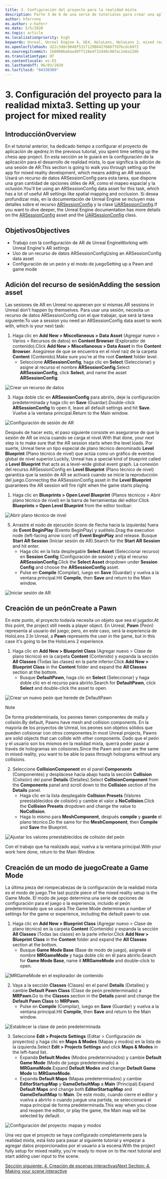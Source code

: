 ```yaml
---
title: 3. Configuración del proyecto para la realidad mixta
description: Parte 3 de 6 de una serie de tutoriales para crear una aplicación de ajedrez sencilla con Unreal Engine 4 y el complemento UX Tools de Mixed Reality Toolkit
author: hferrone
ms.author: v-haferr
ms.date: 5/5/2020
ms.topic: article
ms.localizationpriority: high
keywords: Unreal, Unreal Engine 4, UE4, HoloLens, HoloLens 2, mixed reality, tutorial, getting started, mrtk, uxt, UX Tools, documentation
ms.openlocfilehash: d22c3d8c9048f53171298642768877d7bcdcb972
ms.sourcegitcommit: 1b8090ba6aed9ff128e4f32d40c96fac2e6a220b
ms.translationtype: HT
ms.contentlocale: es-ES
ms.lasthandoff: 06/03/2020
ms.locfileid: "84330309"
---
```

# <a name="3-setting-up-your-project-for-mixed-reality"></a><span data-ttu-id="5c653-104">3. Configuración del proyecto para la realidad mixta</span><span class="sxs-lookup"><span data-stu-id="5c653-104">3. Setting up your project for mixed reality</span></span>

## <a name="overview"></a><span data-ttu-id="5c653-105">Introducción</span><span class="sxs-lookup"><span data-stu-id="5c653-105">Overview</span></span>

<span data-ttu-id="5c653-106">En el tutorial anterior, ha dedicado tiempo a configurar el proyecto de aplicación de ajedrez.</span><span class="sxs-lookup"><span data-stu-id="5c653-106">In the previous tutorial, you spent time setting up the chess app project.</span></span> <span data-ttu-id="5c653-107">En esta sección se le guiará en la configuración de la aplicación para el desarrollo de realidad mixta, lo que significa la adición de una sesión de AR.</span><span class="sxs-lookup"><span data-stu-id="5c653-107">This section is going to walk you through setting up the app for mixed reality development, which means adding an AR session.</span></span> <span data-ttu-id="5c653-108">Usará un recurso de datos ARSessionConfig para esta tarea, que dispone una gran cantidad de opciones útiles de AR, como el mapeo espacial y la oclusión.</span><span class="sxs-lookup"><span data-stu-id="5c653-108">You'll be using an ARSessionConfig data asset for this task, which has a lot of useful AR settings like spatial mapping and occlusion.</span></span> <span data-ttu-id="5c653-109">Si desea profundizar más, en la documentación de Unreal Engine se incluyen más detalles sobre el recurso [ARSessionConfig](https://docs.unrealengine.com/en-US/PythonAPI/class/ARSessionConfig.html) y la clase [UARSessionConfig](https://docs.unrealengine.com/en-US/API/Runtime/AugmentedReality/UARSessionConfig/index.html).</span><span class="sxs-lookup"><span data-stu-id="5c653-109">If you want to dive deeper, the Unreal Engine documentation has more details on the [ARSessionConfig](https://docs.unrealengine.com/en-US/PythonAPI/class/ARSessionConfig.html) asset and the [UARSessionConfig](https://docs.unrealengine.com/en-US/API/Runtime/AugmentedReality/UARSessionConfig/index.html) class.</span></span>

## <a name="objectives"></a><span data-ttu-id="5c653-110">Objetivos</span><span class="sxs-lookup"><span data-stu-id="5c653-110">Objectives</span></span>
* <span data-ttu-id="5c653-111">Trabajo con la configuración de AR de Unreal Engine</span><span class="sxs-lookup"><span data-stu-id="5c653-111">Working with Unreal Engine's AR settings</span></span> 
* <span data-ttu-id="5c653-112">Uso de un recurso de datos ARSessionConfig</span><span class="sxs-lookup"><span data-stu-id="5c653-112">Using an ARSessionConfig data asset</span></span>
* <span data-ttu-id="5c653-113">Configuración de un peón y el modo de juego</span><span class="sxs-lookup"><span data-stu-id="5c653-113">Setting up a Pawn and game mode</span></span>

## <a name="adding-the-session-asset"></a><span data-ttu-id="5c653-114">Adición del recurso de sesión</span><span class="sxs-lookup"><span data-stu-id="5c653-114">Adding the session asset</span></span>
<span data-ttu-id="5c653-115">Las sesiones de AR en Unreal no aparecen por sí mismas.</span><span class="sxs-lookup"><span data-stu-id="5c653-115">AR sessions in Unreal don't happen by themselves.</span></span> <span data-ttu-id="5c653-116">Para usar una sesión, necesita un recurso de datos ARSessionConfig con el que trabajar, que será la tarea siguiente:</span><span class="sxs-lookup"><span data-stu-id="5c653-116">To use a session you need an ARSessionConfig data asset to work with, which is your next task:</span></span>

1. <span data-ttu-id="5c653-117">Haga clic en **Add New > Miscellaneous > Data Asset** (Agregar nuevo > Varios > Recursos de datos) en **Content Browser** (Explorador de contenido).</span><span class="sxs-lookup"><span data-stu-id="5c653-117">Click **Add New > Miscellaneous > Data Asset** in the **Content Browser**.</span></span> <span data-ttu-id="5c653-118">Asegúrese de que se encuentra en el nivel raíz de la carpeta **Content** (Contenido).</span><span class="sxs-lookup"><span data-stu-id="5c653-118">Make sure you're at the root **Content** folder level.</span></span> 
    * <span data-ttu-id="5c653-119">Seleccione **ARSessionConfig**, haga clic en **Select** (Seleccionar) y asigne al recurso el nombre **ARSessionConfig**.</span><span class="sxs-lookup"><span data-stu-id="5c653-119">Select **ARSessionConfig**, click **Select**, and name the asset **ARSessionConfig**.</span></span>

![Crear un recurso de datos](images/unreal-uxt/3-createasset.PNG)

3. <span data-ttu-id="5c653-121">Haga doble clic en **ARSessionConfig** para abrirlo, deje la configuración predeterminada y haga clic en **Save** (Guardar).</span><span class="sxs-lookup"><span data-stu-id="5c653-121">Double-click **ARSessionConfig** to open it, leave all default settings and hit **Save**.</span></span> <span data-ttu-id="5c653-122">Vuelve a la ventana principal.</span><span class="sxs-lookup"><span data-stu-id="5c653-122">Return to the Main window.</span></span> 

![Configuración de sesión de AR](images/unreal-uxt/3-arsessionconfig.PNG)

<span data-ttu-id="5c653-124">Después de hacer esto, el paso siguiente consiste en asegurarse de que la sesión de AR se inicia cuando se carga el nivel.</span><span class="sxs-lookup"><span data-stu-id="5c653-124">With that done, your next step is to make sure that the AR session starts when the level loads.</span></span> <span data-ttu-id="5c653-125">Por suerte, Unreal tiene un tipo especial de plano técnico denominado **Level Blueprint** (Plano técnico de nivel) que actúa como un gráfico de eventos global de nivel superior.</span><span class="sxs-lookup"><span data-stu-id="5c653-125">Luckily, Unreal has a special kind of blueprint called a **Level Blueprint** that acts as a level-wide global event graph.</span></span> <span data-ttu-id="5c653-126">La conexión del recurso ARSessionConfig en **Level Blueprint** (Plano técnico de nivel) garantiza que la sesión de AR se activará cuando se inicie la reproducción del juego.</span><span class="sxs-lookup"><span data-stu-id="5c653-126">Connecting the ARSessionConfig asset in the **Level Blueprint** guarantees the AR session will fire right when the game starts playing.</span></span>

1. <span data-ttu-id="5c653-127">Haga clic en **Blueprints > Open Level Blueprint** (Planos técnicos > Abrir plano técnico de nivel) en la barra de herramientas del editor:</span><span class="sxs-lookup"><span data-stu-id="5c653-127">Click **Blueprints > Open Level Blueprint** from the editor toolbar:</span></span> 

![Abrir plano técnico de nivel](images/unreal-uxt/3-level-blueprint.PNG)

5. <span data-ttu-id="5c653-129">Arrastre el nodo de ejecución (icono de flecha hacia la izquierda) fuera de **Event BeginPlay** (Evento BeginPlay) y suéltelo.</span><span class="sxs-lookup"><span data-stu-id="5c653-129">Drag the execution node (left-facing arrow icon) off **Event BeginPlay** and release.</span></span> <span data-ttu-id="5c653-130">Busque **Start AR Session** (Iniciar sesión de AR).</span><span class="sxs-lookup"><span data-stu-id="5c653-130">Search for the **Start AR Session** and hit enter.</span></span>  
    * <span data-ttu-id="5c653-131">Haga clic en la lista desplegable **Select Asset** (Seleccionar recurso) en **Session Config** (Configuración de sesión) y elija el recurso **ARSessionConfig**.</span><span class="sxs-lookup"><span data-stu-id="5c653-131">Click the **Select Asset** dropdown under **Session Config** and choose the **ARSessionConfig** asset.</span></span> 
    * <span data-ttu-id="5c653-132">Pulse en **Compile** (Compilar), luego en **Save** (Guardar) y vuelva a la ventana principal.</span><span class="sxs-lookup"><span data-stu-id="5c653-132">Hit **Compile**, then **Save** and return to the Main window.</span></span>

![Iniciar sesión de AR](images/unreal-uxt/3-start-ar-session.PNG)

## <a name="create-a-pawn"></a><span data-ttu-id="5c653-134">Creación de un peón</span><span class="sxs-lookup"><span data-stu-id="5c653-134">Create a Pawn</span></span>
<span data-ttu-id="5c653-135">En este punto, el proyecto todavía necesita un objeto que sea el jugador.</span><span class="sxs-lookup"><span data-stu-id="5c653-135">At this point, the project still needs a player object.</span></span> <span data-ttu-id="5c653-136">En Unreal, **Pawn** (Peón) representa al usuario del juego; pero, en este caso, será la experiencia de HoloLens 2.</span><span class="sxs-lookup"><span data-stu-id="5c653-136">In Unreal, a **Pawn** represents the user in the game, but in this case it's going to be the HoloLens 2 experience.</span></span>

1. <span data-ttu-id="5c653-137">Haga clic en **Add New > Blueprint Class** (Agregar nuevo > Clase de plano técnico) en la carpeta **Content** (Contenido) y expanda la sección **All Classes** (Todas las clases) en la parte inferior.</span><span class="sxs-lookup"><span data-stu-id="5c653-137">Click **Add New > Blueprint Class** in the **Content** folder and expand the **All Classes** section at the bottom.</span></span> 
    * <span data-ttu-id="5c653-138">Busque **DefaultPawn**, haga clic en **Select** (Seleccionar) y haga doble clic en el recurso para abrirlo.</span><span class="sxs-lookup"><span data-stu-id="5c653-138">Search for **DefaultPawn**, click **Select** and double-click the asset to open.</span></span> 

![Crear un nuevo peón que herede de DefaultPawn](images/unreal-uxt/3-defaultpawn.PNG)

> [!NOTE]
> <span data-ttu-id="5c653-140">De forma predeterminada, los peones tienen componentes de malla y colisión.</span><span class="sxs-lookup"><span data-stu-id="5c653-140">By default, Pawns have mesh and collision components.</span></span> <span data-ttu-id="5c653-141">En la mayoría de los proyectos de Unreal, los peones son objetos sólidos que pueden colisionar con otros componentes.</span><span class="sxs-lookup"><span data-stu-id="5c653-141">In most Unreal projects, Pawns are solid objects that can collide with other components.</span></span> <span data-ttu-id="5c653-142">Dado que el peón y el usuario son los mismos en la realidad mixta, querrá poder pasar a través de hologramas sin colisiones.</span><span class="sxs-lookup"><span data-stu-id="5c653-142">Since the Pawn and user are the same in mixed reality, you want to be able to pass through holograms without any collisions.</span></span> 

2. <span data-ttu-id="5c653-143">Seleccione **CollisionComponent** en el panel **Components** (Componentes) y desplácese hacia abajo hasta la sección **Collision** (Colisión) del panel **Details** (Detalles).</span><span class="sxs-lookup"><span data-stu-id="5c653-143">Select **CollisionComponent** from the **Components** panel and scroll down to the **Collision** section of the **Details** panel.</span></span> 
    * <span data-ttu-id="5c653-144">Haga clic en la lista desplegable **Collision Presets** (Valores preestablecidos de colisión) y cambie el valor a **NoCollision**.</span><span class="sxs-lookup"><span data-stu-id="5c653-144">Click the **Collision Presets** dropdown and change the value to **NoCollision**.</span></span> 
    * <span data-ttu-id="5c653-145">Haga lo mismo para **MeshComponent**, después **compile** y **guarde** el plano técnico.</span><span class="sxs-lookup"><span data-stu-id="5c653-145">Do the same for the **MeshComponent**, then **Compile** and **Save** the Blueprint.</span></span> 

![Ajustar los valores preestablecidos de colisión del peón](images/unreal-uxt/3-nocollision.PNG)

<span data-ttu-id="5c653-147">Con el trabajo que ha realizado aquí, vuelva a la ventana principal.</span><span class="sxs-lookup"><span data-stu-id="5c653-147">With your work here done, return to the Main Window.</span></span>

## <a name="create-a-game-mode"></a><span data-ttu-id="5c653-148">Creación de un modo de juego</span><span class="sxs-lookup"><span data-stu-id="5c653-148">Create a Game Mode</span></span>
<span data-ttu-id="5c653-149">La última pieza del rompecabezas de la configuración de la realidad mixta es el modo de juego.</span><span class="sxs-lookup"><span data-stu-id="5c653-149">The last puzzle piece of the mixed reality setup is the Game Mode.</span></span> <span data-ttu-id="5c653-150">El modo de juego determina una serie de opciones de configuración para el juego o la experiencia, incluido el peón predeterminado que se usará.</span><span class="sxs-lookup"><span data-stu-id="5c653-150">The Game Mode determines a number of settings for the game or experience, including the default pawn to use.</span></span>

1.  <span data-ttu-id="5c653-151">Haga clic en **Add New > Blueprint Class** (Agregar nuevo > Clase de plano técnico) en la carpeta **Content** (Contenido) y expanda la sección **All Classes** (Todas las clases) en la parte inferior.</span><span class="sxs-lookup"><span data-stu-id="5c653-151">Click **Add New > Blueprint Class** in the **Content** folder and expand the **All Classes** section at the bottom.</span></span> 
    * <span data-ttu-id="5c653-152">Busque **Game Mode Base** (Base de modo de juego), asígnele el nombre **MRGameMode** y haga doble clic en él para abrirlo.</span><span class="sxs-lookup"><span data-stu-id="5c653-152">Search for **Game Mode Base**, name it **MRGameMode** and double-click to open.</span></span> 

![MRGameMode en el explorador de contenido](images/unreal-uxt/3-gamemode.PNG)

2.  <span data-ttu-id="5c653-154">Vaya a la sección **Classes** (Clases) en el panel **Details** (Detalles) y cambie **Default Pawn Class** (Clase de peón predeterminado) a **MRPawn**.</span><span class="sxs-lookup"><span data-stu-id="5c653-154">Go to the **Classes** section in the **Details** panel and change the **Default Pawn Class** to **MRPawn**.</span></span> 
    * <span data-ttu-id="5c653-155">Pulse en **Compile** (Compilar), luego en **Save** (Guardar) y vuelva a la ventana principal.</span><span class="sxs-lookup"><span data-stu-id="5c653-155">Hit **Compile**, then **Save** and return to the Main window.</span></span> 

![Establecer la clase de peón predeterminada](images/unreal-uxt/3-setpawn.PNG)

3.  <span data-ttu-id="5c653-157">Seleccione **Edit > Projects Settings** (Editar > Configuración de proyectos) y haga clic en **Maps & Modes** (Mapas y modos) en la lista de la izquierda.</span><span class="sxs-lookup"><span data-stu-id="5c653-157">Select **Edit > Projects Settings** and click **Maps & Modes** in the left-hand list.</span></span> 
    * <span data-ttu-id="5c653-158">Expanda **Default Modes** (Modos predeterminados) y cambie **Default Game Mode** (Modo de juego predeterminado) a **MRGameMode**.</span><span class="sxs-lookup"><span data-stu-id="5c653-158">Expand **Default Modes** and change **Default Game Mode** to **MRGameMode**.</span></span> 
    * <span data-ttu-id="5c653-159">Expanda **Default Maps** (Mapas predeterminados) y cambie **EditorStartupMap** y **GameDefaultMap** a **Main** (Principal).</span><span class="sxs-lookup"><span data-stu-id="5c653-159">Expand **Default Maps** and change both **EditorStartupMap** and **GameDefaultMap** to **Main**.</span></span> <span data-ttu-id="5c653-160">De este modo, cuando cierre el editor y vuelva a abrirlo o cuando juegue una partida, se seleccionará el mapa principal de forma predeterminada.</span><span class="sxs-lookup"><span data-stu-id="5c653-160">This way when you close and reopen the editor, or play the game, the Main map will be selected by default.</span></span>

![Configuración del proyecto: mapas y modos](images/unreal-uxt/3-mapsandmodes.PNG)

<span data-ttu-id="5c653-162">Una vez que el proyecto se haya configurado completamente para la realidad mixta, está listo para pasar al siguiente tutorial y empezar a agregar datos proporcionados por el usuario a la escena.</span><span class="sxs-lookup"><span data-stu-id="5c653-162">With the project fully setup for mixed reality, you're ready to move on to the next tutorial and start adding user input to the scene.</span></span> 

[<span data-ttu-id="5c653-163">Sección siguiente: 4. Creación de escenas interactivas</span><span class="sxs-lookup"><span data-stu-id="5c653-163">Next Section: 4. Making your scene interactive</span></span>](unreal-uxt-ch4.md)